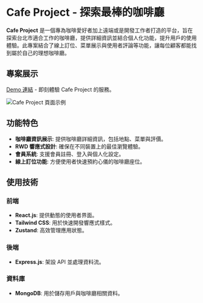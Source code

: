 # Cafe Project - 探索最棒的咖啡廳

**Cafe Project** 是一個專為咖啡愛好者加上遠端或是開發工作者打造的平台，旨在探索台北市適合工作的咖啡廳，提供詳細資訊並結合個人化功能，提升用戶的使用體驗。此專案結合了線上訂位、菜單展示與使用者評論等功能，讓每位顧客都能找到屬於自己的理想咖啡廳。

## 專案展示

[Demo 連結](https://render.com/) - 即刻體驗 Cafe Project 的服務。

![Cafe Project 頁面示例](https://via.placeholder.com/800x400) <!-- 可替換為真實的截圖連結 -->

## 功能特色

- **咖啡廳資訊展示**: 提供咖啡廳詳細資訊，包括地點、菜單與評價。
- **RWD 響應式設計**: 確保在不同裝置上的最佳瀏覽體驗。
- **會員系統**: 支援會員註冊、登入與個人化設定。
- **線上訂位功能**: 方便使用者快速預約心儀的咖啡廳座位。

## 使用技術

### 前端

- **React.js**: 提供動態的使用者界面。
- **Tailwind CSS**: 用於快速開發響應式樣式。
- **Zustand**: 高效管理應用狀態。

### 後端

- **Express.js**: 架設 API 並處理資料流。

### 資料庫

- **MongoDB**: 用於儲存用戶與咖啡廳相關資料。

